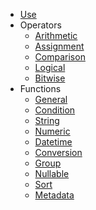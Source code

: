 - [Use](Use)
- Operators
  - [Arithmetic](Operators-Arithmetics)
  - [Assignment](Operators-Assignment)
  - [Comparison](Operators-Comparison)
  - [Logical](Operators-Logical)
  - [Bitwise](Operators-Bitwise)
- Functions
	- [General](Functions-Generals)
	- [Condition](Functions-Conditionls)
	- [String](Functions-String)
	- [Numeric](Functions-Numerics)
	- [Datetime](Functions-Datetime)
	- [Conversion](Functions-Convert)		
	- [Group](Functions-Group)
	- [Nullable](Functions-Nullables)
	- [Sort](Functions-Sort)
	- [Metadata](Functions-Metadata)
